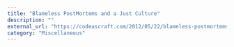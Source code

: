 ```yaml
---
title: "Blameless PostMortems and a Just Culture"
description: ""
external_url: "https://codeascraft.com/2012/05/22/blameless-postmortems/"
category: "Miscellaneous"
---
```


